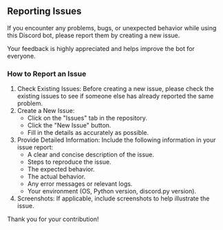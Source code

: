 ## Reporting Issues

If you encounter any problems, bugs, or unexpected behavior while using this Discord bot, please report them by creating a new issue.

Your feedback is highly appreciated and helps improve the bot for everyone.

### How to Report an Issue

1.  Check Existing Issues: Before creating a new issue, please check the existing issues to see if someone else has already reported the same problem.
2.  Create a New Issue:
    *   Click on the "Issues" tab in the repository.
    *   Click the "New Issue" button.
    *   Fill in the details as accurately as possible.
3.  Provide Detailed Information: Include the following information in your issue report:
    *   A clear and concise description of the issue.
    *   Steps to reproduce the issue.
    *   The expected behavior.
    *   The actual behavior.
    *   Any error messages or relevant logs.
    *   Your environment (OS, Python version, discord.py version).
4.  Screenshots: If applicable, include screenshots to help illustrate the issue.

Thank you for your contribution!
